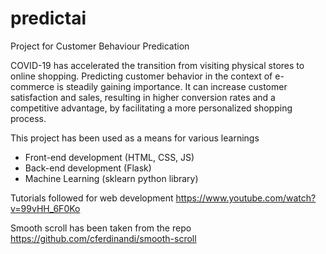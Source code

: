 # predictai
Project for Customer Behaviour Predication

COVID-19 has accelerated the transition from visiting physical stores to online shopping. Predicting customer behavior in the context of e-commerce is steadily gaining importance. It can increase customer satisfaction and sales, resulting in  higher conversion rates and a competitive advantage, by facilitating a more personalized shopping process.

This project has been used as a means for various learnings
* Front-end development (HTML, CSS, JS) 
* Back-end development (Flask)
* Machine Learning (sklearn python library)

Tutorials followed for web development https://www.youtube.com/watch?v=99vHH_6F0Ko

Smooth scroll has been taken from the repo https://github.com/cferdinandi/smooth-scroll
